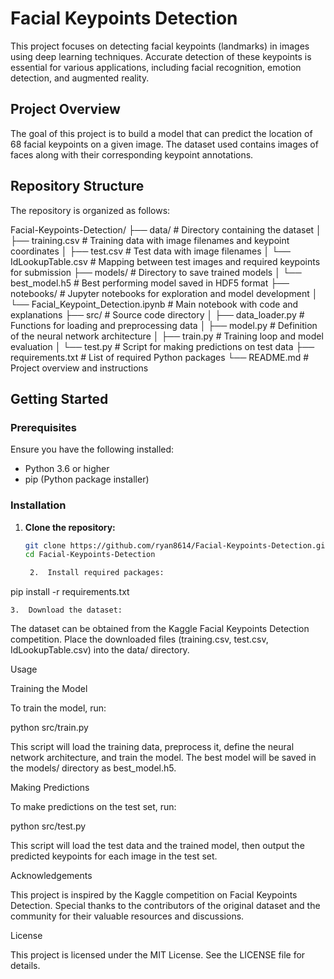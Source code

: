 # Facial Keypoints Detection

This project focuses on detecting facial keypoints (landmarks) in images using deep learning techniques. Accurate detection of these keypoints is essential for various applications, including facial recognition, emotion detection, and augmented reality.

## Project Overview

The goal of this project is to build a model that can predict the location of 68 facial keypoints on a given image. The dataset used contains images of faces along with their corresponding keypoint annotations.

## Repository Structure

The repository is organized as follows:

Facial-Keypoints-Detection/
├── data/                           # Directory containing the dataset
│   ├── training.csv                # Training data with image filenames and keypoint coordinates
│   ├── test.csv                    # Test data with image filenames
│   └── IdLookupTable.csv           # Mapping between test images and required keypoints for submission
├── models/                         # Directory to save trained models
│   └── best_model.h5               # Best performing model saved in HDF5 format
├── notebooks/                      # Jupyter notebooks for exploration and model development
│   └── Facial_Keypoint_Detection.ipynb  # Main notebook with code and explanations
├── src/                            # Source code directory
│   ├── data_loader.py              # Functions for loading and preprocessing data
│   ├── model.py                    # Definition of the neural network architecture
│   ├── train.py                    # Training loop and model evaluation
│   └── test.py                     # Script for making predictions on test data
├── requirements.txt                # List of required Python packages
└── README.md                       # Project overview and instructions

## Getting Started

### Prerequisites

Ensure you have the following installed:

- Python 3.6 or higher
- pip (Python package installer)

### Installation

1. **Clone the repository:**

   ```bash
   git clone https://github.com/ryan8614/Facial-Keypoints-Detection.git
   cd Facial-Keypoints-Detection

	2.	Install required packages:

pip install -r requirements.txt


	3.	Download the dataset:
The dataset can be obtained from the Kaggle Facial Keypoints Detection competition. Place the downloaded files (training.csv, test.csv, IdLookupTable.csv) into the data/ directory.

Usage

Training the Model

To train the model, run:

python src/train.py

This script will load the training data, preprocess it, define the neural network architecture, and train the model. The best model will be saved in the models/ directory as best_model.h5.

Making Predictions

To make predictions on the test set, run:

python src/test.py

This script will load the test data and the trained model, then output the predicted keypoints for each image in the test set.

Acknowledgements

This project is inspired by the Kaggle competition on Facial Keypoints Detection. Special thanks to the contributors of the original dataset and the community for their valuable resources and discussions.

License

This project is licensed under the MIT License. See the LICENSE file for details. 
